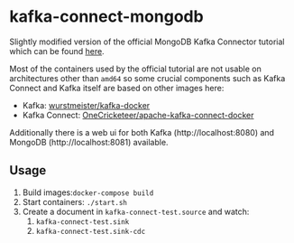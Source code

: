 # kafka-connect-mongodb

Slightly modified version of the official MongoDB Kafka Connector tutorial which can be found [here](https://www.mongodb.com/docs/kafka-connector/v1.7/tutorials/replicate-with-cdc/).

Most of the containers used by the official tutorial are not usable on architectures other than `amd64` so some crucial components such as Kafka Connect and Kafka itself are based on other images here:

- Kafka: [wurstmeister/kafka-docker](https://github.com/wurstmeister/kafka-docker)
- Kafka Connect: [OneCricketeer/apache-kafka-connect-docker](https://github.com/OneCricketeer/apache-kafka-connect-docker)

Additionally there is a web ui for both Kafka (http://localhost:8080) and MongoDB (http://localhost:8081) available.

## Usage

1. Build images:`docker-compose build`
2. Start containers: `./start.sh`
3. Create a document in `kafka-connect-test.source` and watch:
   1. `kafka-connect-test.sink`
   2. `kafka-connect-test.sink-cdc`
